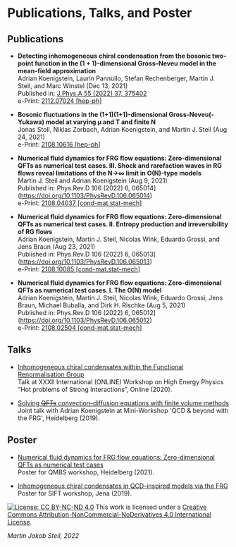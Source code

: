 # Publications, Talks, and Poster

## Publications

* **Detecting inhomogeneous chiral condensation from the bosonic two-point function in the (1 + 1)-dimensional Gross–Neveu model in the mean-field approximation**<br/>
Adrian Koenigstein, Laurin Pannullo, Stefan Rechenberger, Martin J. Steil, and Marc Winstel (Dec 13, 2021)<br/>
Published in: [J.Phys.A 55 (2022) 37, 375402](https://doi.org/10.1088/1751-8121/ac820a)<br/>
e-Print: [2112.07024 [hep-ph]](https://arxiv.org/abs/2112.07024)

* **Bosonic fluctuations in the (1+1)(1+1)-dimensional Gross-Neveu(-Yukawa) model at varying μ and T and finite N**</br>
Jonas Stoll, Niklas Zorbach, Adrian Koenigstein, and Martin J. Steil (Aug 24, 2021)</br>
e-Print: [2108.10616 [hep-ph]](https://arxiv.org/abs/2108.10616)

* **Numerical fluid dynamics for FRG flow equations: Zero-dimensional QFTs as numerical test cases. III. Shock and rarefaction waves in RG flows reveal limitations of the N→∞ limit in O(N)-type models**</br>
Martin J. Steil and Adrian Koenigstein (Aug 9, 2021)</br>
Published in: Phys.Rev.D 106 (2022) 6, 065014](https://doi.org/10.1103/PhysRevD.106.065014)</br>
e-Print: [2108.04037 [cond-mat.stat-mech]](https://arxiv.org/abs/2108.04037)

* **Numerical fluid dynamics for FRG flow equations: Zero-dimensional QFTs as numerical test cases. II. Entropy production and irreversibility of RG flows**</br>
Adrian Koenigstein, Martin J. Steil, Nicolas Wink, Eduardo Grossi, and Jens Braun (Aug 23, 2021)</br>
Published in: Phys.Rev.D 106 (2022) 6, 065013](https://doi.org/10.1103/PhysRevD.106.065013)</br>
e-Print: [2108.10085 [cond-mat.stat-mech]](https://arxiv.org/abs/2108.10085)

* **Numerical fluid dynamics for FRG flow equations: Zero-dimensional QFTs as numerical test cases. I. The O(N) model**</br>
Adrian Koenigstein, Martin J. Steil, Nicolas Wink, Eduardo Grossi, Jens Braun,  Michael Buballa, and Dirk H. Rischke (Aug 5, 2021)</br>
Published in: Phys.Rev.D 106 (2022) 6, 065012](https://doi.org/10.1103/PhysRevD.106.065012)</br>
e-Print: [2108.02504 [cond-mat.stat-mech]](https://arxiv.org/abs/2108.02504)

## Talks

* [Inhomogeneous chiral condensates within the Functional Renormalisation Group](../talks/20201111_HPSI_handout.pdf)<br/>
Talk at XXXII International (ONLINE) Workshop on High Energy Physics ”Hot problems of Strong Interactions”, Online (2020).

* [Solving ~~QFTs~~ convection–diffusion equations with finite volume methods](../talks/20190717-KT-Heidelberg_handout.pdf)<br/>
Joint talk with Adrian Koenigstein at Mini-Workshop 'QCD & beyond with the FRG', Heidelberg (2019).

## Poster

* [Numerical fluid dynamics for FRG flow equations: Zero-dimensional QFTs as numerical test cases](../poster/20210715-QMBS_Workshop_Heidelberg.pdf)<br/>
Poster for QMBS workshop, Heidelberg (2021).

* [Inhomogeneous chiral condensates in QCD-inspired models via the FRG](../poster/20191105-SIFT_Workshop_Jena.pdf)<br/>
Poster for SIFT workshop, Jena (2019).

[![License: CC BY-NC-ND 4.0](https://i.creativecommons.org/l/by-nc-nd/4.0/80x15.png)](http://creativecommons.org/licenses/by-nc-nd/4.0/)
This work is licensed under a [Creative Commons Attribution-NonCommercial-NoDerivatives 4.0 International License](http://creativecommons.org/licenses/by-nc-nd/4.0/).

<i>Martin Jakob Steil, 2022</i>
